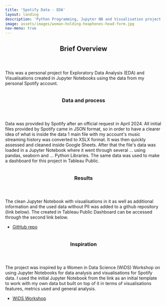 ```yaml
---
title: 'Spotify Data - EDA'
layout: landing
description: 'Python Programming, Jupyter NB and Visualisation project'
image: assets/images/woman-holding-heaphones-head-form.jpg
nav-menu: true
---
```


<!-- Main -->
<div id="main">

<!-- One -->
<section id="one">
	<div class="inner">
		<header class="major">
			<h2>Brief Overview</h2>
		</header>
		<p>This was a personal project for Exploratory Data Analysis (EDA) and Visualisations created in Jupyter Notebooks using the data from my personal Spotify account.</p>
	</div>
</section>

<!-- Two -->
<section id="two" class="spotlights">
	<section>
		<a href="generic.html" class="image">
			<img src="{{ site.baseurl }}/assets/images/pic08.jpg" alt="" data-position="center center" />
		</a>
		<div class="content">
			<div class="inner">
				<header class="major">
					<h3>Data and process</h3>
				</header>
				<p>Data was provided by Spotify after an official request in April 2024. All initial files provided by Spotify came in JSON format, so in order to have a clearer idea of what is inside the data 1 main file with my account's music streaming history was converted to XSLX format. It was then quickly assessed and cleaned inside Google Sheets. After that the file's data was loaded in a Jupyter Notebook where it went through several ... using pandas, seaborn and ... Python Libraries. The same data was used to make a dashboard for this project in Tableau Public.</p>
			</div>
		</div>
	</section>
	<section>
		<a href="generic.html" class="image">
			<img src="{{ site.baseurl }}/assets/images/pic08.jpg" alt="" data-position="center center" />
		</a>
		<div class="content">
			<div class="inner">
				<header class="major">
					<h3>Results</h3>
				</header>
				<p>The clean Jupyter Notebook with visualisations in it as well as additional information and the used data without PII was added to a github repository (link below). The created in Tableau Public Dashboard can be accessed through the second link below. </p>
				<ul class="actions">
					<li>
						<a href="generic.html" class="button">GitHub repo</a>
					</li>
				</ul>
			</div>
		</div>
	</section>
	<section>
		<a href="generic.html" class="image">
			<img src="{{ site.baseurl }}/assets/images/pic09.jpg" alt="" data-position="top center" />
		</a>
		<div class="content">
			<div class="inner">
				<header class="major">
					<h3>Inspiration</h3>
				</header>
				<p>The project was inspired by a Women in Data Science (WiDS) Workshop on using Jupyter Notebooks for data analysis and visualisations for Spotify data. I used the initial Jupyter Notebook from the link as an initial template to work with my own data but built on top of it in terms of visualisations features, metrics used and general analysis. </p>
				<ul class="actions">
					<li><a href="https://youtu.be/2zaGRy54SV8?si=QNzIRVmkHMug-Sbx" class="button" target="_blank">WiDS Workshop</a></li>
				</ul>
			</div>
		</div>
	</section>
</section>

</div>
